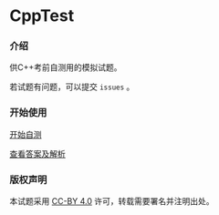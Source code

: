 # CppTest

### 介绍
供C++考前自测用的模拟试题。

若试题有问题，可以提交 `issues` 。

### 开始使用
[开始自测](testB.md)

[查看答案及解析](testB_answer.md)

### 版权声明
本试题采用 [CC-BY 4.0](LICENSE) 许可，转载需要署名并注明出处。

